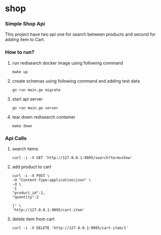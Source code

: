 # shop
### Simple Shop Api

This project have two api one for search between products and second for adding item to Cart.

### How to run?
1. run redisearch docker image using following command <br />
   ```
   make up
   ```
2. create schemas using following command and adding test data <br />
   ```
   go run main.go migrate
   ```
3. start api server <br />
   ```
   go run main.go server
   ```
4. tear down redisearch container<br />
   ```
   make down
   ```

### Api Calls
1. search items
   ```
   curl -i -X GET 'http://127.0.0.1:9095/search?term=show'
   ```
   
2. add product to cart 
    ```
    curl -i -X POST \
   -H "Content-Type:application/json" \
   -d \
   '{
   "product_id":1,
   "quantity":2
   
   }' \
   'http://127.0.0.1:9095/cart-item'
    ```
3. delete item from cart
   ```
   curl -i -X DELETE 'http://127.0.0.1:9095/cart-item/1'
   ```
   
